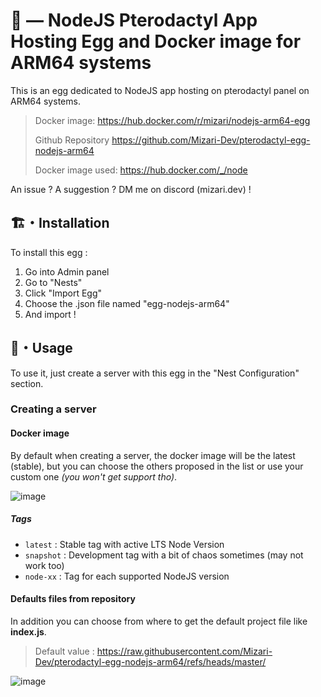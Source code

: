 # 🤖 — NodeJS Pterodactyl App Hosting Egg and Docker image for ARM64 systems

This is an egg dedicated to NodeJS app hosting on pterodactyl panel on ARM64 systems.

> Docker image: <https://hub.docker.com/r/mizari/nodejs-arm64-egg>
>
> Github Repository <https://github.com/Mizari-Dev/pterodactyl-egg-nodejs-arm64>
> 
> Docker image used: <https://hub.docker.com/_/node>

An issue ? A suggestion ? DM me on discord (mizari.dev) !

## 🏗️・Installation

To install this egg :

1. Go into Admin panel
2. Go to "Nests"
3. Click "Import Egg"
4. Choose the .json file named "egg-nodejs-arm64"
5. And import !

## 🌌・Usage

To use it, just create a server with this egg in the "Nest Configuration" section.

### Creating a server

#### Docker image

By default when creating a server, the docker image will be the latest (stable), but you can choose the others proposed in the list or use your custom one *(you won't get support tho)*.

![image](https://github.com/user-attachments/assets/2a5bff81-22fb-43ba-b509-9fc4a7d77712)


##### Tags

- `latest` : Stable tag with active LTS Node Version
- `snapshot` : Development tag with a bit of chaos sometimes (may not work too)
- `node-xx` : Tag for each supported NodeJS version

#### Defaults files from repository

In addition you can choose from where to get the default project file like **index.js**.
> Default value : https://raw.githubusercontent.com/Mizari-Dev/pterodactyl-egg-nodejs-arm64/refs/heads/master/

![image](https://github.com/user-attachments/assets/fd40959f-e362-448f-a4c6-3a896b1d41db)
